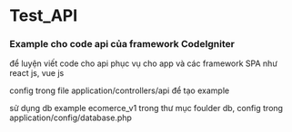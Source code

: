 # Test_API

### Example cho code api của framework CodeIgniter

để luyện viết code cho api phục vụ cho app và các framework SPA như react js, vue js

config trong file application/controllers/api để tạo example

sử dụng db example ecomerce_v1 trong thư mục foulder db, config trong application/config/database.php
